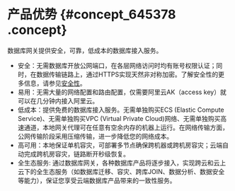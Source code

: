 # 产品优势 {#concept_645378 .concept}

数据库网关提供安全，可靠，低成本的数据库接入服务。

-   安全：无需数据库开放公网端口，在各层网络访问时均有账号权限认证；同时，在数据传输链路上，通过HTTPS实现天然非对称加密。了解安全性的更多信息，请参见[安全性](cn.zh-CN/用户指南/安全性.md#)。
-   易用：无需大量的网络配置和路由配置，仅需要阿里云AK（access key）就可以在几分钟内接入阿里云。
-   低成本：提供免费的数据库接入服务。无需单独购买ECS \(Elastic Compute Service\)、无需单独购买VPC \(Virtual Private Cloud\)网络、无需单独购买高速通道，本地网关代理可在任意有空余内存的机器上运行。在网络传输方面，公网传输阶段采用压缩传输，进一步降低您的网络成本。
-   高可用：本地保证单机容灾，可部署多节点确保跨机器或跨机房容灾；云端自动完成跨机房容灾，链路断开秒级恢复。
-   全生态服务: 通过数据库网关，各种数据库产品将逐步接入，实现跨云和云上云下的全生态服务（如数据库迁移、容灾、跨库JOIN、数据分析、数据安全等能力），保证您享受云端数据库产品带来的一致性服务。

